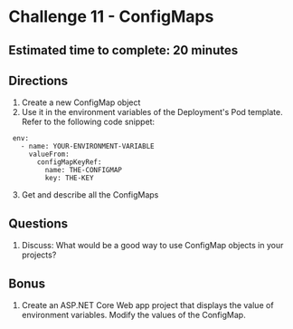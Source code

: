 # Challenge 11 - ConfigMaps
## Estimated time to complete: 20 minutes

## Directions
1. Create a new ConfigMap object
2. Use it in the environment variables of the Deployment's Pod template.  Refer to the following code snippet:

```
 env:
   - name: YOUR-ENVIRONMENT-VARIABLE
     valueFrom:
       configMapKeyRef:
         name: THE-CONFIGMAP
         key: THE-KEY
```
3. Get and describe all the ConfigMaps

## Questions
1. Discuss: What would be a good way to use ConfigMap objects in your projects?

## Bonus
1. Create an ASP.NET Core Web app project that displays the value of environment variables.  Modify the values of the ConfigMap.